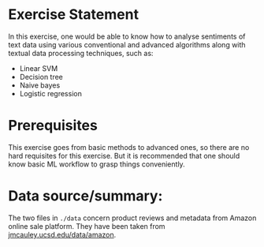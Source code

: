 # Exercise Statement

In this exercise, one would be able to know how to analyse sentiments of text data using various conventional and advanced algorithms along with textual data processing techniques, such as:

* Linear SVM
* Decision tree
* Naive bayes 
* Logistic regression 

# Prerequisites

This exercise goes from basic methods to advanced ones, so there are no hard requisites for this exercise. But it is recommended that one should know basic ML workflow to grasp things conveniently.

# Data source/summary:
The two files in `./data` concern product reviews and metadata from Amazon online sale platform.
They have been taken from [jmcauley.ucsd.edu/data/amazon](http://jmcauley.ucsd.edu/data/amazon/).
